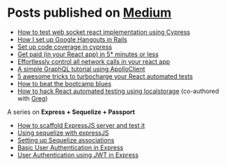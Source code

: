 # Posts published on [Medium](https://medium.com/@naik.aditya)
  * [How to test web socket react implementation using Cypress](https://medium.com/craft-academy/how-to-test-react-websocket-implementation-using-cypress-6b4e859b3a6d)
  * [How I set up Google Hangouts in Rails](https://medium.com/@naik.aditya/how-i-set-up-google-hangouts-in-rails-d80fd379ab32)
  * [Set up code coverage in cypress](https://medium.com/@naik.aditya/how-to-set-up-code-coverage-for-cypress-fd7da2c4aee)
  * [Get paid (in your React app) in 5* minutes or less](https://medium.com/craft-academy/get-paid-in-your-react-app-in-5-minutes-or-less-f56506639d85)
  * [Effortlessly control all network calls in your react app](https://medium.com/@naik.aditya/effortlessly-control-all-network-calls-in-your-react-application-4e1b5ad6d0d5)
  * [A simple GraphQL tutorial using ApolloClient](https://medium.com/craft-academy/a-simple-graphql-tutorial-for-react-a5613c0311d9)
  * [5 awesome tricks to turbocharge your React automated tests](https://medium.com/craft-academy/5-awesome-tricks-to-turbocharge-your-react-automated-tests-147776289c55)
  * [How to beat the bootcamp blues](https://medium.com/craft-academy/how-to-beat-the-bootcamp-blues-edecf8c1e3df)
  * [How to hack React automated testing using localstorage](https://medium.com/craft-academy/how-to-leverage-localstorage-in-cypress-testing-3fdc04628868) (co-authored with [Greg](https://github.com/GergKllai1))
  
  A series on **Express + Sequelize + Passport**
  * [How to scaffold ExpressJS server and test it](https://medium.com/@naik.aditya/how-to-scaffold-expressjs-server-and-test-it-d2a2ab1d30e0)
  * [Using sequelize with expressJS](https://medium.com/@naik.aditya/connecting-sequelize-with-expressjs-ab2a6fc44d12)
  * [Setting up Sequelize associations](https://medium.com/@naik.aditya/setting-up-sequelize-associations-abddc5ed16d0)
  * [Basic User Authentication in Express](https://medium.com/@naik.aditya/basic-user-authentication-in-express-6c996753a0b0)
  * [User Authentication using JWT in Express](https://medium.com/@naik.aditya/basic-user-authentication-in-express-part-2-4d55681e41f6)
